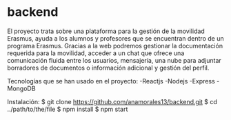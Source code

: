# backend


El proyecto trata sobre una plataforma para la gestión de la movilidad Erasmus, ayuda a los alumnos y profesores que se encuentran dentro de un programa Erasmus.
Gracias a la web podremos gestionar la documentación requerida para la movilidad, acceder a un chat que ofrece una comunicación fluida entre los usuarios, mensajería, una nube para adjuntar 
borradores de documentos o información adicional y gestión del perfil.

Tecnologías que se han usado en el proyecto:
-Reactjs
-Nodejs
-Express
-MongoDB

Instalación:
$ git clone https://github.com/anamorales13/backend.git
$ cd ../path/to/the/file
$ npm install
$ npm start
